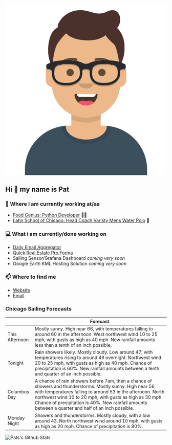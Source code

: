 [![Social banner for p-j-falconer](https://raw.githubusercontent.com/P-J-FALCONER/P-J-FALCONER/master/assets/avataaars.svg)](https://patfalconer.com/)
## Hi :wave: my name is Pat

### 💼 Where I am currently working at/as
- [Food Genius: Python Developer](https://getfoodgenius.com/) 🍔🐍
- [Latin School of Chicago: Head Coach Varisty Mens Water Polo](https://www.latinschool.org/) 🤽


### 💻 What i am currently/done working on
 - [Daily Email Aggregator](https://github.com/P-J-FALCONER/dott_daily_mail)
 - [Quick Real Estate Pro Forma](https://github.com/P-J-FALCONER/henry)
 - Sailing Sensor/Grafana Dashboard *coming very soon*
 - Google Earth KML Hosting Solution *coming very soon*

### 📫 Where to find me
 - [Website](https://patfalconer.com/)
 - [Email](mailto:patrick.j.falconer@gmail.com)


### Chicago Sailing Forecasts
|   | Forecast  |
|---|---|
| This Afternoon | Mostly sunny. High near 66, with temperatures falling to around 60 in the afternoon. West northwest wind 10 to 25 mph, with gusts as high as 40 mph. New rainfall amounts less than a tenth of an inch possible. |
| Tonight | Rain showers likely. Mostly cloudy. Low around 47, with temperatures rising to around 49 overnight. Northwest wind 20 to 25 mph, with gusts as high as 40 mph. Chance of precipitation is 60%. New rainfall amounts between a tenth and quarter of an inch possible. |
| Columbus Day | A chance of rain showers before 7am, then a chance of showers and thunderstorms. Mostly sunny. High near 56, with temperatures falling to around 53 in the afternoon. North northwest wind 10 to 20 mph, with gusts as high as 30 mph. Chance of precipitation is 40%. New rainfall amounts between a quarter and half of an inch possible. |
| Monday Night | Showers and thunderstorms. Mostly cloudy, with a low around 43. North northwest wind around 10 mph, with gusts as high as 20 mph. Chance of precipitation is 80%. |

![Pats's Github Stats](https://github-readme-stats.vercel.app/api?username=p-j-falconer&show_icons=true&theme=radical)
